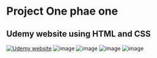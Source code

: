 # Project One phae one   
## Udemy website using HTML and CSS
[![Udemy website](http://img.youtube.com/vi/3DpsROGElaQ/0.jpg)](https://youtu.be/3DpsROGElaQ "Udemy website using HTML & CSS")
![image](https://user-images.githubusercontent.com/73306180/183124553-53424eee-bb82-45ab-b5d7-a83c623fc5bf.png)
![image](https://user-images.githubusercontent.com/73306180/183124603-c1afcd67-467e-4452-bc06-43c5ce7d8382.png)
![image](https://user-images.githubusercontent.com/73306180/183124678-a1136567-e76b-43b3-9ac8-f430e10cbdfd.png)
![image](https://user-images.githubusercontent.com/73306180/183124718-53989811-4e0e-4074-a919-73933d35d133.png)


